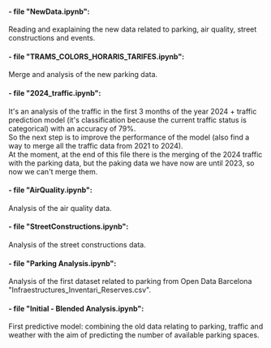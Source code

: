#### - file "NewData.ipynb":
Reading and exaplaining the new data related to parking, air quality, street constructions and events.

#### - file "TRAMS_COLORS_HORARIS_TARIFES.ipynb":
Merge and analysis of the new parking data.

#### - file "2024_traffic.ipynb":  
It's an analysis of the traffic in the first 3 months of the year 2024 + traffic prediction model (it's classification because the current traffic status is categorical) with an accuracy of 79%.  
So the next step is to improve the performance of the model (also find a way to merge all the traffic data from 2021 to 2024).  
At the moment, at the end of this file there is the merging of the 2024 traffic with the parking data, but the paking data we have now are until 2023, so now we can't merge them.

#### - file "AirQuality.ipynb":
Analysis of the air quality data.

#### - file "StreetConstructions.ipynb":
Analysis of the street constructions data.

#### - file "Parking Analysis.ipynb":
Analysis of the first dataset related to parking from Open Data Barcelona "Infraestructures_Inventari_Reserves.csv".

#### - file "Initial - Blended Analysis.ipynb":
First predictive model: combining the old data relating to parking, traffic and weather with the aim of predicting the number of available parking spaces.
